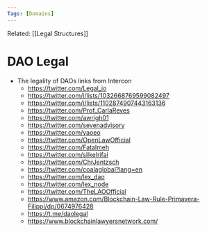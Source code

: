 ```yaml
---
Tags: [Domains]
---
```

Related: [[Legal Structures]]

# DAO Legal
- The legality of DAOs links from Intercon
    - https://twitter.com/Legal_io
    - https://twitter.com/i/lists/1032668769599082497
    - https://twitter.com/i/lists/1102874907443163136
    - https://twitter.com/Prof_CarlaReyes
    - https://twitter.com/awrigh01
    - https://twitter.com/sevenadvisory
    - https://twitter.com/yaoeo
    - https://twitter.com/OpenLawOfficial
    - https://twitter.com/Fatalmeh
    - https://twitter.com/silkelrifai
    - https://twitter.com/ChrJentzsch
    - https://twitter.com/coalaglobal?lang=en
    - https://twitter.com/lex_dao
    - https://twitter.com/lex_node
    - https://twitter.com/TheLAOOfficial
    - https://www.amazon.com/Blockchain-Law-Rule-Primavera-Filippi/dp/0674976428
    - https://t.me/daolegal
    - https://www.blockchainlawyersnetwork.com/
